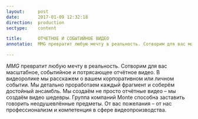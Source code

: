 ```yaml
---
layout:     post
date:       2017-01-09 12:32:18
direction:  production
sectype:    content

title:      ОТЧЕТНОЕ И СОБЫТИЙНОЕ ВИДЕО
annotatio:  MMG превратит любую мечту в реальность. Сотворим для вас масштабное, событийное и потрясающее отчётное видео. В видеоролике мы расскажем о вашем корпоративном или личном событии. Мы детально проработаем каждый фрагмент и соберём достойный ансамбль. Мы создаём не просто отчётные видео – мы создаём видео шедевры. Группа компаний Monte способна заставить говорить неодушевлённые предметы. От вас пожелания – от нас профессионализм и компетенция в сфере видеопроизводства. 

---
```


_MMG_ превратит любую мечту в реальность. Сотворим для вас масштабное, событийное и потрясающее отчётное видео. В видеоролике мы расскажем о вашем корпоративном или личном событии. Мы детально проработаем каждый фрагмент и соберём достойный ансамбль. Мы создаём не просто отчётные видео – мы создаём видео шедевры. Группа компаний Monte способна заставить говорить неодушевлённые предметы. От вас пожелания – от нас профессионализм и компетенция в сфере видеопроизводства. 

